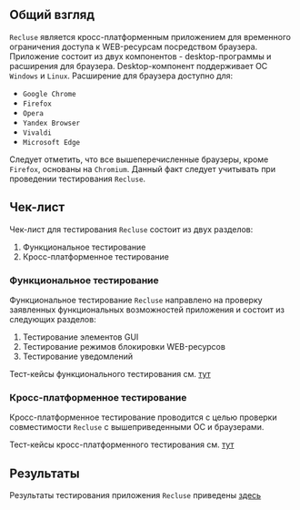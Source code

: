 ## Общий взгляд

`Recluse` является кросс-платформенным приложением для временного ограничения доступа к WEB-ресурсам посредством браузера. Приложение состоит из двух компонентов - desktop-программы и расширения для браузера.
Desktop-компонент поддерживает ОС `Windows` и `Linux`.
Расширение для браузера доступно для:
- `Google Chrome`
- `Firefox`
- `Opera`
- `Yandex Browser`
- `Vivaldi`
- `Microsoft Edge`

Следует отметить, что все вышеперечисленные браузеры, кроме `Firefox`, основаны на `Chromium`. Данный факт следует учитывать при проведении тестирования `Recluse`.

## Чек-лист
Чек-лист для тестирования `Recluse` состоит из двух разделов:
1. Функциональное тестирование
2. Кросс-платформенное тестирование

### Функциональное тестирование
Функциональное тестирование `Recluse` направлено на проверку заявленных функциональных возможностей приложения и состоит из следующих разделов:
1. Тестирование элементов GUI
2. Тестирование режимов блокировки WEB-ресурсов
3. Тестирование уведомлений

Тест-кейсы функционального тестирования см. [тут](test_case_func.md)

### Кросс-платформенное тестирование
Кросс-платформенное тестирование проводится с целью проверки совместимости `Recluse` с вышеприведенными ОС и браузерами.

Тест-кейсы кросс-платформенного тестирования см. [тут](test_case_cross.md)

## Результаты
Результаты тестирования приложения `Recluse` приведены [здесь](bug_report.md)

